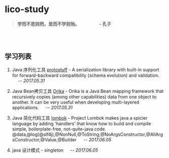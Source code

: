# lico-study

> **学而不思则罔，思而不学则殆。  &emsp;&emsp;&emsp;&emsp; - 孔子**

</br>
</br>

## 学习列表

1. Java 序列化工具 [protostuff](https://github.com/protostuff/protostuff) - A serialization library with built-in support for forward-backward compatibility (schema evolution) and validation. &emsp; *-- 2017.05.31*

2. Java Bean拷贝工具 [Orika](https://github.com/orika-mapper/orika) - Orika is a Java Bean mapping framework that recursively copies (among other capabilities) data from one object to another. It can be very useful when developing multi-layered applications. &emsp; *-- 2017.05.31*

3. Java 简化代码工具 [lombok](https://github.com/rzwitserloot/lombok) - Project Lombok makes java a spicier language by adding 'handlers' that know how to build and compile simple, boilerplate-free, not-quite-java code. &emsp; @data,@log(@slf4j),@NonNull,@ToString,@NoArgsConstructor,@AllArgsConstructor,@Value,@Builder &emsp; *-- 2017.06.05*

4. java 设计模式 - singleton &emsp; *-- 2017.06.05*
